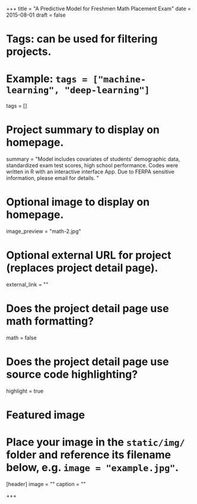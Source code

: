 +++
title = "A Predictive Model for Freshmen Math Placement Exam"
date = 2015-08-01
draft = false

# Tags: can be used for filtering projects.
# Example: `tags = ["machine-learning", "deep-learning"]`
tags = []

# Project summary to display on homepage.
summary = "Model includes covariates of students’ demographic data, standardized exam test scores, high school performance. Codes were written in R with an interactive interface App. Due to FERPA sensitive information, please email for details. "

# Optional image to display on homepage.
image_preview = "math-2.jpg"

# Optional external URL for project (replaces project detail page).
external_link = ""

# Does the project detail page use math formatting?
math = false

# Does the project detail page use source code highlighting?
highlight = true

# Featured image
# Place your image in the `static/img/` folder and reference its filename below, e.g. `image = "example.jpg"`.
[header]
image = ""
caption = ""

+++
